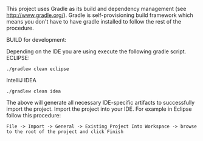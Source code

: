 This project uses Gradle as its build and dependency management (see http://www.gradle.org/). Gradle is self-provisioning build framework which means you don't have to have gradle installed to follow the rest of the procedure. 

BUILD for development:

Depending on the IDE you are using execute the following gradle script.
ECLIPSE:

	./gradlew clean eclipse
	
IntelliJ IDEA

	./gradlew clean idea
	
The above will generate all necessary IDE-specific artifacts to successfully import the project.
Import the project into your IDE.
For example in Eclipse follow this procedure:

	File -> Import -> General -> Existing Project Into Workspace -> browse to the root of the project and click Finish
